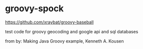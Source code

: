 # groovy-spock

https://github.com/xraybat/groovy-baseball

test code for groovy geocoding and google api and sql databases

from by: Making Java Groovy example, Kenneth A. Kousen
